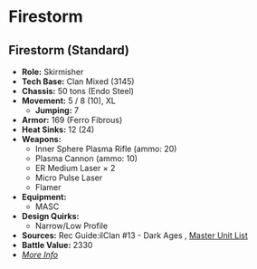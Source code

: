 # Firestorm 

## Firestorm (Standard) 

- **Role:** Skirmisher 
- **Tech Base:** Clan Mixed (3145) 
- **Chassis:** 50 tons (Endo Steel) 
- **Movement:** 5 / 8 (10), XL 
  - **Jumping:** 7 
- **Armor:** 169 (Ferro Fibrous) 
- **Heat Sinks:** 12 (24) 
- **Weapons:** 
  - Inner Sphere Plasma Rifle (ammo: 20) 
  - Plasma Cannon (ammo: 10) 
  - ER Medium Laser × 2 
  - Micro Pulse Laser 
  - Flamer 
- **Equipment:** 
  - MASC 
- **Design Quirks:** 
  - Narrow/Low Profile 
- **Sources:** Rec Guide:ilClan #13 - Dark Ages , [Master Unit List](http://masterunitlist.info/Unit/Details/8129/firestorm-standard) 
- **Battle Value:** 2330 
- [*More Info*](firestorm/firestorm_standard.md) 

